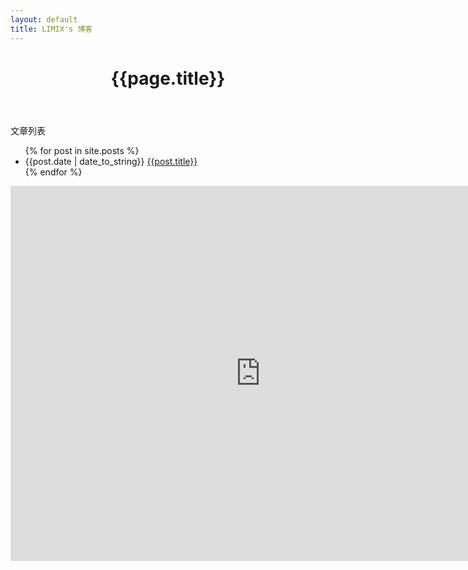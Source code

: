 ```yaml
---
layout: default
title: LIMIX's 博客
---
```

<header><h1>{{page.title}}</h1></header>
<p>文章列表</p>
<ul>
{% for post in site.posts %}
<li>{{post.date | date_to_string}} <a href="{{site.baseurl}}{{post.url}}">{{post.title}}</a></li>
{% endfor %}
</ul>


<iframe src="https://www.google.com/calendar/embed?src=coollimix%40gmail.com" 
style="border: 0" width="800" height="600" frameborder="0" scrolling="no">
</iframe>
